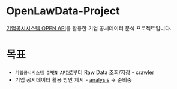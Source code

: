# OpenLawData-Project

[기업공시시스템 OPEN API](http://dart.fss.or.kr "DART 홈페이지로 이동")를 활용한 기업 공시데이터 분석 프로젝트입니다.

# 목표
* `기업공시시스템 OPEN API`로부터 Raw Data 조회/저장 - [crawler](https://github.com/yunsu246/DART-Disclosure-Analysis/tree/master/crawler "crawler")
* 기업 공시데이터 활용 방안 제시 - [analysis](https://github.com/yunsu246/DART-Disclosure-Analysis/tree/master/OpenLawData_Analysis "analysis") -> 준비중